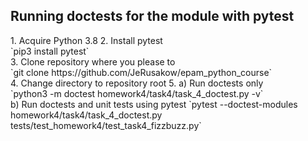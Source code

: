 <h2>Running doctests for the module with pytest</h2>
1. Acquire Python 3.8
2. Install pytest <br>
   `pip3 install pytest` <br>
3. Clone repository where you please to <br>
    `git clone https://github.com/JeRusakow/epam_python_course` <br>
4. Change directory to repository root
5. a) Run doctests only<br>
    `python3 -m doctest homework4/task4/task_4_doctest.py -v` <br>
   b) Run doctests and unit tests using pytest
   `pytest --doctest-modules homework4/task4/task_4_doctest.py tests/test_homework4/test_task4_fizzbuzz.py`
